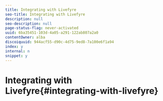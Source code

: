 ```yaml
---
title: Integrating with Livefyre
seo-title: Integrating with Livefyre
description: null
seo-description: null
page-status-flag: never-activated
uuid: 6ba35451-103d-4a05-a291-122ab807a2a0
contentOwner: alba
discoiquuid: 944acf55-d90c-4d75-9ed8-7a100e6f1a94
index: y
internal: n
snippet: y
---
```


# Integrating with Livefyre{#integrating-with-livefyre}

